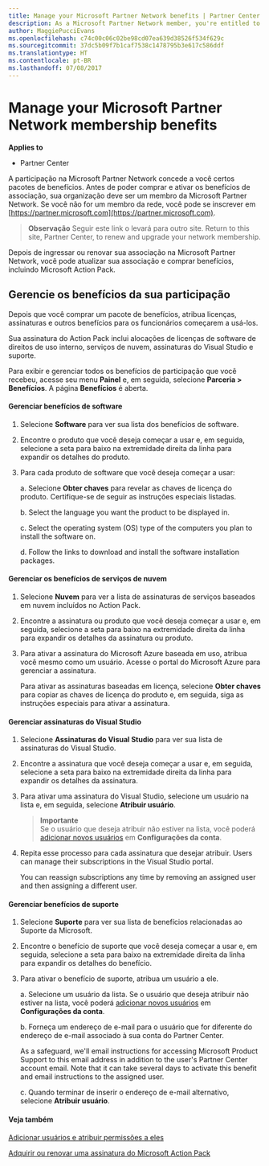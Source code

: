 ```yaml
---
title: Manage your Microsoft Partner Network benefits | Partner Center
description: As a Microsoft Partner Network member, you're entitled to certain membership benefits. Explains how to activate and manage your membership benefits on Partner Center.
author: MaggiePucciEvans
ms.openlocfilehash: c74c00c06c02be98cd07ea639d38526f534f629c
ms.sourcegitcommit: 37dc5b09f7b1caf7538c1478795b3e617c586ddf
ms.translationtype: HT
ms.contentlocale: pt-BR
ms.lasthandoff: 07/08/2017
---
```

# <a name="manage-your-microsoft-partner-network-membership-benefits"></a>Manage your Microsoft Partner Network membership benefits

**Applies to**

-  Partner Center

A participação na Microsoft Partner Network concede a você certos pacotes de benefícios. Antes de poder comprar e ativar os benefícios de associação, sua organização deve ser um membro da Microsoft Partner Network. Se você não for um membro da rede, você pode se inscrever em [https://partner.microsoft.com](https://partner.microsoft.com).

>**Observação** Seguir este link o levará para outro site. Return to this site, Partner Center, to renew and upgrade your network membership.

Depois de ingressar ou renovar sua associação na Microsoft Partner Network, você pode atualizar sua associação e comprar benefícios, incluindo Microsoft Action Pack.


## <a name="manage-your-membership-benefits"></a>Gerencie os benefícios da sua participação

Depois que você comprar um pacote de benefícios, atribua licenças, assinaturas e outros benefícios para os funcionários começarem a usá-los. 

Sua assinatura do Action Pack inclui alocações de licenças de software de direitos de uso interno, serviços de nuvem, assinaturas do Visual Studio e suporte. 

Para exibir e gerenciar todos os benefícios de participação que você recebeu, acesse seu menu **Painel** e, em seguida, selecione **Parceria > Benefícios**. A página **Benefícios** é aberta. 

#### <a name="manage-software-benefits"></a>Gerenciar benefícios de software

1.  Selecione **Software** para ver sua lista dos benefícios de software. 

2.  Encontre o produto que você deseja começar a usar e, em seguida, selecione a seta para baixo na extremidade direita da linha para expandir os detalhes do produto. 

3. Para cada produto de software que você deseja começar a usar:

    a. Selecione **Obter chaves** para revelar as chaves de licença do produto. Certifique-se de seguir as instruções especiais listadas.

    b. Select the language you want the product to be displayed in.

    c. Select the operating system (OS) type of the computers you plan to install the software on.

    d. Follow the links to download and install the software installation packages.


#### <a name="manage-cloud-services-benefits"></a>Gerenciar os benefícios de serviços de nuvem

1. Selecione **Nuvem** para ver a lista de assinaturas de serviços baseados em nuvem incluídos no Action Pack.

2. Encontre a assinatura ou produto que você deseja começar a usar e, em seguida, selecione a seta para baixo na extremidade direita da linha para expandir os detalhes da assinatura ou produto. 

3. Para ativar a assinatura do Microsoft Azure baseada em uso, atribua você mesmo como um usuário. Acesse o portal do Microsoft Azure para gerenciar a assinatura.

    Para ativar as assinaturas baseadas em licença, selecione **Obter chaves** para copiar as chaves de licença do produto e, em seguida, siga as instruções especiais para ativar a assinatura.  


#### <a name="manage-visual-studio-subscriptions"></a>Gerenciar assinaturas do Visual Studio

1. Selecione **Assinaturas do Visual Studio** para ver sua lista de assinaturas do Visual Studio. 

2. Encontre a assinatura que você deseja começar a usar e, em seguida, selecione a seta para baixo na extremidade direita da linha para expandir os detalhes da assinatura. 

3. Para ativar uma assinatura do Visual Studio, selecione um usuário na lista e, em seguida, selecione **Atribuir usuário**. 

    >**Importante**<br>
Se o usuário que deseja atribuir não estiver na lista, você poderá [adicionar novos usuários](create-user-accounts-and-set-permissions.md) em **Configurações da conta**.

3. Repita esse processo para cada assinatura que desejar atribuir. Users can manage their subscriptions in the Visual Studio portal. 

    You can reassign subscriptions any time by removing an assigned user and then assigning a different user. 


#### <a name="manage-support-benefits"></a>Gerenciar benefícios de suporte

1. Selecione **Suporte** para ver sua lista de benefícios relacionadas ao Suporte da Microsoft. 

2. Encontre o benefício de suporte que você deseja começar a usar e, em seguida, selecione a seta para baixo na extremidade direita da linha para expandir os detalhes do benefício. 

3. Para ativar o benefício de suporte, atribua um usuário a ele. 
   
    a.  Selecione um usuário da lista. Se o usuário que deseja atribuir não estiver na lista, você poderá [adicionar novos usuários](create-user-accounts-and-set-permissions.md) em **Configurações da conta**.

    b.  Forneça um endereço de e-mail para o usuário que for diferente do endereço de e-mail associado à sua conta do Partner Center. 
    
    As a safeguard, we'll email instructions for accessing Microsoft Product Support to this email address in addition to the user's Partner Center account email. Note that it can take several days to activate this benefit and email instructions to the assigned user.    
    
    c.  Quando terminar de inserir o endereço de e-mail alternativo, selecione **Atribuir usuário**. 


#### <a name="see-also"></a>Veja também

[Adicionar usuários e atribuir permissões a eles](create-user-accounts-and-set-permissions.md)

[Adquirir ou renovar uma assinatura do Microsoft Action Pack](mpn-get-action-pack.md)


